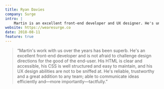 ```yaml
---
title: Ryan Davies
company: Surge
intro: |
    Martin is an excellent front-end developer and UX designer. He's unafraid to challenge design directions for the good of the end-user, is reliable, trustworthy and a good addition to any team.
website: https://wearesurge.co
date: 2018-08-11
feature: true
---
```


> “Martin's work with us over the years has been superb. He's an excellent front-end developer and is not afraid to challenge design directions for the good of the end-user. His HTML is clear and accessible, his CSS is well structured and easy to maintain, and his UX design abilities are not to be sniffed at. He's reliable, trustworthy and a great addition to any team; able to communicate ideas efficiently and—more importantly—tactfully.”
